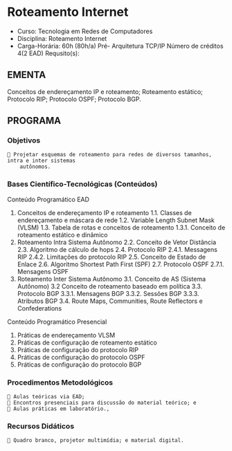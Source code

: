 # Roteamento Internet 

* Curso: Tecnologia em Redes de Computadores
* Disciplina: Roteamento Internet                                         
* Carga-Horária: 60h (80h/a)
          Pré-
                Arquitetura TCP/IP                                    Número de créditos 4(2 EAD)
   Requsito(s):

## EMENTA
Conceitos de endereçamento IP e roteamento; Roteamento estático; Protocolo RIP; Protocolo OSPF;
Protocolo BGP.
## PROGRAMA
### Objetivos
     Projetar esquemas de roteamento para redes de diversos tamanhos, intra e inter sistemas
        autônomos.
### Bases Científico-Tecnológicas (Conteúdos)
Conteúdo Programático EAD
1. Conceitos de endereçamento IP e roteamento
1.1. Classes de endereçamento e máscara de rede
1.2. Variable Length Subnet Mask (VLSM)
1.3. Tabela de rotas e conceitos de roteamento
1.3.1. Conceito de roteamento estático e dinâmico
2. Roteamento Intra Sistema Autônomo
2.2. Conceito de Vetor Distância
2.3. Algoritmo de cálculo de hops
2.4. Protocolo RIP
2.4.1. Messagens RIP
2.4.2. Limitações do protocolo RIP
2.5. Conceito de Estado de Enlace
2.6. Algoritmo Shortest Path First (SPF)
2.7. Protocolo OSPF
2.7.1. Mensagens OSPF
3. Roteamento Inter Sistema Autônomo
3.1. Conceito de AS (Sistema Autônomo)
3.2 Conceito de roteamento baseado em política
3.3. Protocolo BGP
3.3.1. Mensagens BGP
3.3.2. Sessões BGP
3.3.3. Atributos BGP
3.4. Route Maps, Communities, Route Reflectors e Confederations

Conteúdo Programático Presencial
1. Práticas de endereçamento VLSM
2. Práticas de configuração de roteamento estático
3. Práticas de configuração do protocolo RIP
4. Práticas de configuração do protocolo OSPF
5. Práticas de configuração do protocolo BGP
### Procedimentos Metodológicos
     Aulas teóricas via EAD;
     Encontros presenciais para discussão do material teórico; e
     Aulas práticas em laboratório.,
### Recursos Didáticos
     Quadro branco, projetor multimídia; e material digital.